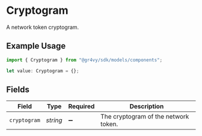 # Cryptogram

A network token cryptogram.

## Example Usage

```typescript
import { Cryptogram } from "@gr4vy/sdk/models/components";

let value: Cryptogram = {};
```

## Fields

| Field                                | Type                                 | Required                             | Description                          |
| ------------------------------------ | ------------------------------------ | ------------------------------------ | ------------------------------------ |
| `cryptogram`                         | *string*                             | :heavy_minus_sign:                   | The cryptogram of the network token. |